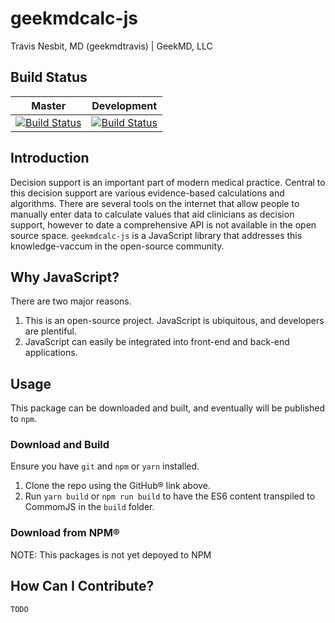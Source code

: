 # geekmdcalc-js

Travis Nesbit, MD (geekmdtravis) | GeekMD, LLC

## Build Status

| Master                                                                                                                            | Development                                                                                                                            |
| --------------------------------------------------------------------------------------------------------------------------------- | -------------------------------------------------------------------------------------------------------------------------------------- |
| [![Build Status](https://travis-ci.org/geekmdllc/geekmdcalc-js.svg?branch=master)](https://travis-ci.org/geekmdllc/geekmdcalc-js) | [![Build Status](https://travis-ci.org/geekmdllc/geekmdcalc-js.svg?branch=development)](https://travis-ci.org/geekmdllc/geekmdcalc-js) |

## Introduction

Decision support is an important part of modern medical practice. Central to this decision support are various evidence-based calculations and algorithms. There are several tools on the internet that allow people to manually enter data to calculate values that aid clinicians as decision support, however to date a comprehensive API is not available in the open source space. `geekmdcalc-js` is a JavaScript library that addresses this knowledge-vaccum in the open-source community.

## Why JavaScript?

There are two major reasons.

1. This is an open-source project. JavaScript is ubiquitous, and developers are plentiful.
2. JavaScript can easily be integrated into front-end and back-end applications.

## Usage

This package can be downloaded and built, and eventually will be published to `npm`.

### Download and Build

Ensure you have `git` and `npm` or `yarn` installed.

1. Clone the repo using the GitHub&reg; link above.
2. Run `yarn build` or `npm run build` to have the ES6 content transpiled to CommomJS in the `build` folder.

### Download from NPM&reg;

NOTE: This packages is not yet depoyed to NPM

## How Can I Contribute?

`TODO`
